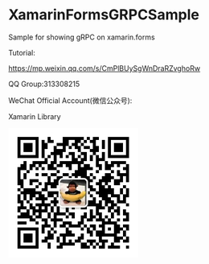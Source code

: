 # XamarinFormsGRPCSample
Sample for showing gRPC on xamarin.forms

Tutorial:

https://mp.weixin.qq.com/s/CmPlBUySgWnDraRZvghoRw

QQ Group:313308215

WeChat Official Account(微信公众号):

Xamarin Library

<img src="https://raw.githubusercontent.com/jingliancui/XamarinFormsGRPCSample/master/Images/wechatqrcode.jpg"/>
